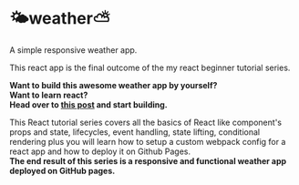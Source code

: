 # 🌤weather⛅
A simple responsive weather app.

This react app is the final outcome of the my react beginner tutorial series.

**Want to build this awesome weather app by yourself?**  
**Want to learn react?**  
**Head over to [this post](https://medium.com/bit-shift/react-beginner-part-i-1e44330294f6) and start building.**

This React tutorial series covers all the basics of React like component's props and state, lifecycles, event handling, state lifting, conditional rendering plus you will learn how to setup a custom webpack config for a react app and how to deploy it on Github Pages.  
**The end result of this series is a responsive and functional weather app deployed on GitHub pages.**
